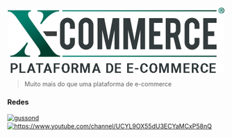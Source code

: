 ![Logo X-Commerce](./xcommerce.png)

> Muito mais do que uma plataforma de e-commerce

<h3 align="left">Redes</h3>
<p align="left">
<a href="https://www.instagram.com/xcommerceweb/" target="blank"><img align="center" src="https://raw.githubusercontent.com/rahuldkjain/github-profile-readme-generator/master/src/images/icons/Social/instagram.svg" alt="gussond" height="30" width="40" /></a>
<a href="https://www.youtube.com/channel/UC8U094MaDnb4a4RvmF88sSQ" target="blank"><img align="center" src="https://raw.githubusercontent.com/rahuldkjain/github-profile-readme-generator/master/src/images/icons/Social/youtube.svg" alt="https://www.youtube.com/channel/UCYL9OX55dU3ECYaMCxP58nQ" height="30" width="40" /></a>
</p>
